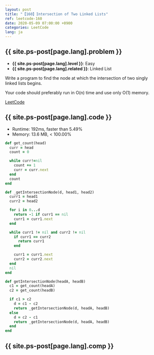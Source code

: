 ```yaml
---
layout: post
title: "【160】Intersection of Two Linked Lists"
ref: leetcode-160
date: 2020-05-09 07:00:00 +0900
categories: LeetCode
lang: ja
---
```


## {{ site.ps-post[page.lang].problem }}
- **{{ site.ps-post[page.lang].level }}**: Easy
- **{{ site.ps-post[page.lang].related }}**: Linked List

Write a program to find the node at which the intersection of two singly linked lists begins.

Your code should preferably run in O(n) time and use only O(1) memory.

[LeetCode](https://leetcode.com/problems/intersection-of-two-linked-lists)

<div class="divider"></div>

## {{ site.ps-post[page.lang].code }}

- Runtime: 192ms, faster than 5.49%
- Memory: 13.6 MB, < 100.00%

```rb
def get_count(head)
  curr = head
  count = 0

  while curr!=nil
    count += 1
    curr = curr.next
  end
  count
end

def _getIntersectionNode(d, head1, head2)
  curr1 = head1
  curr2 = head2

  for i in 0...d
    return -1 if curr1 == nil
    curr1 = curr1.next
  end

  while curr1 != nil and curr2 != nil
    if curr1 == curr2
      return curr1
    end

    curr1 = curr1.next
    curr2 = curr2.next
  end
  nil
end

def getIntersectionNode(headA, headB)
  c1 = get_count(headA)
  c2 = get_count(headB)

  if c1 > c2
    d = c1 - c2
    return _getIntersectionNode(d, headA, headB)
  else
    d = c2 - c1
    return _getIntersectionNode(d, headA, headB)
  end
end
```

<div class="divider"></div>

## {{ site.ps-post[page.lang].comp }}
